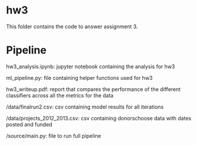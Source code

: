 # hw3

This folder contains the code to answer assignment 3.

# Pipeline

hw3_analysis.ipynb: jupyter notebook containing the analysis for hw3

ml_pipeline.py: file containing helper functions used for hw3

hw3_writeup.pdf: report that compares the performance of the different classifiers across all the metrics for the data 

/data/finalrun2.csv: csv containing model results for all iterations

/data/projects_2012_2013.csv: csv containing donorschoose data with dates posted and funded

/source/main.py: file to run full pipeline 